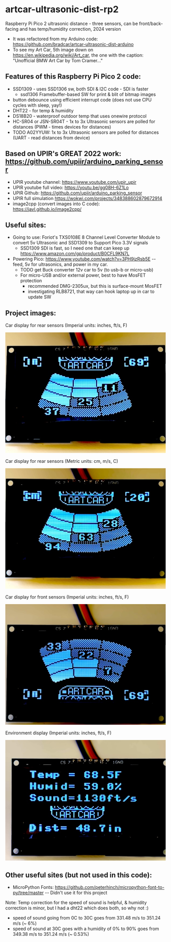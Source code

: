 # artcar-ultrasonic-dist-rp2
Raspberry Pi Pico 2 ultrasonic distance - three sensors, can be front/back-facing and has temp/humidity correction, 2024 version
* It was refactored from my Arduino code: https://github.com/bradcar/artcar-ultrasonic-dist-arduino
* To see my Art Car, 5th image down on https://en.wikipedia.org/wiki/Art_car, the one with the caption: "Unofficial BMW Art Car by Tom Cramer..."

## Features of this Raspberry Pi Pico 2 code:
* SSD1309 - uses SSD1306 sw, both SDI & I2C code - SDI is faster
  * ssd1306 Framebuffer-based SW for print & blit of bitmap images
* button debounce using efficient interrupt code (does not use CPU cycles with sleep, yay!)
* DHT22 - for temp & humidity
* DS18B20 - waterproof outdoor temp that uses onewire protocol
* HC-SR04 or JSN-SR04T - 1x to 3x Ultrasonic sensors are polled for distances (PWM - times devices for distances)
* TODO A02YYUW: 1x to 3x Ultrasonic sensors are polled for distances (UART - read distances from device)

## Based on UPIR's GREAT 2022 work: https://github.com/upiir/arduino_parking_sensor
* UPIR youtube channel: https://www.youtube.com/upir_upir
* UPIR youtube full video: https://youtu.be/gg08H-6Z1Lo
* UPIR Github: https://github.com/upiir/arduino_parking_sensor
* UPIR full simulation https://wokwi.com/projects/348388602879672914
* image2cpp (convert images into C code): https://javl.github.io/image2cpp/

## Useful sites:
* Going to use: Foriot's TXS0108E 8 Channel Level Converter Module to convert 5v Ultrasonic and SSD1309 to Support Pico 3.3V signals
  * SSD1309 SDI is fast, so I need one that can keep up https://www.amazon.com/gp/product/B0CFL9KN7L
* Powering Pico: https://www.youtube.com/watch?v=3PH9jzRsb5E -- feed, 5v for ultrasonics, and power in my car.
  * TODO get Buck converter 12v car to 5v (to usb-b or micro-usb)
  * For micro-USB and/or external power, best to have MosFET protection
    * recommended DMG-2305ux, but this is surface-mount MosFET
    * investigating RLB8721, that way can hook laptop up in car to update SW
   
## Project images:
Car display for rear sensors (Imperial units: inches, ft/s, F)

![Car display for rear sensors Imperial Units](imgs/car-back-display-imperial.jpg)

Car display for rear sensors (Metric units: cm, m/s, C)

![Car display for rear sensors Metric Units](imgs/car-back-display-metric.jpg)

Car display for front sensors (Imperial units: inches, ft/s, F)

![Car display for front sensors Imperial Units](imgs/car-front-display-imperial.jpg)

Environment display (Imperial units: inches, ft/s, F)

![Car display for Environment Imperial Units](imgs/env-display-imperial.jpg)

## Other useful sites (but not used in this code):
* MicroPython Fonts:  https://github.com/peterhinch/micropython-font-to-py/tree/master -- Didn't use it for this project

Note: Temp correction for the speed of sound is helpful, & humidity correction is minor, but I had a dht22 which does both, so why not :)
* speed of sound going from 0C to 30C goes from 331.48 m/s to 351.24 m/s (~ 6%)
* speed of sound at 30C goes with a humidity of 0% to 90% goes from 349.38 m/s to 351.24 m/s (~ 0.53%)
